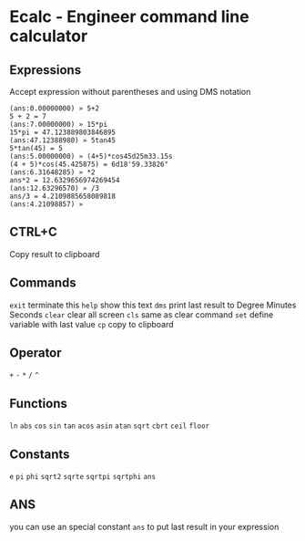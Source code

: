 # Ecalc - Engineer command line calculator

## Expressions

Accept expression without parentheses and using DMS notation

```
(ans:0.00000000) » 5+2
5 + 2 = 7
(ans:7.00000000) » 15*pi
15*pi = 47.123889803846895
(ans:47.12388980) » 5tan45
5*tan(45) = 5
(ans:5.00000000) » (4+5)*cos45d25m33.15s
(4 + 5)*cos(45.425875) = 6d18'59.33826"
(ans:6.31648285) » *2
ans*2 = 12.6329656974269454
(ans:12.63296570) » /3
ans/3 = 4.2109885658089818
(ans:4.21098857) »  
```

## CTRL+C

Copy result to clipboard

## Commands

`exit`  terminate this
`help`  show this text
`dms`   print last result to Degree Minutes Seconds
`clear` clear all screen
`cls`   same as clear command
`set`   define variable with last value
`cp`    copy to clipboard

## Operator

`+` `-` `*` `/` `^`

## Functions

`ln` `abs` `cos` `sin` `tan` `acos` `asin` `atan` `sqrt` `cbrt` `ceil` `floor`

## Constants

`e` `pi` `phi` `sqrt2` `sqrte` `sqrtpi` `sqrtphi` `ans`

## ANS

you can use an special constant `ans` to put last result in your expression
